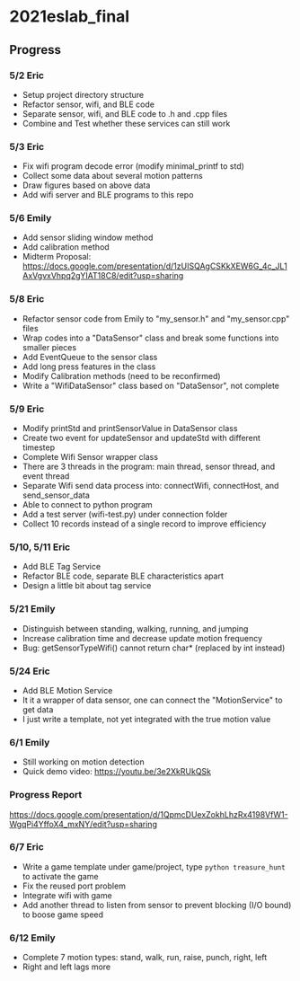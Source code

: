 # 2021eslab_final

## Progress

### 5/2 Eric
- Setup project directory structure
- Refactor sensor, wifi, and BLE code
- Separate sensor, wifi, and BLE code to .h and .cpp files
- Combine and Test whether these services can still work

### 5/3 Eric
- Fix wifi program decode error (modify minimal_printf to std)
- Collect some data about several motion patterns
- Draw figures based on above data
- Add wifi server and BLE programs to this repo

### 5/6 Emily
- Add sensor sliding window method
- Add calibration method
- Midterm Proposal: https://docs.google.com/presentation/d/1zUISQAgCSKkXEW6G_4c_JL1AxVgvxVhpq2gYIAT18C8/edit?usp=sharing

### 5/8 Eric
- Refactor sensor code from Emily to "my_sensor.h" and "my_sensor.cpp" files
- Wrap codes into a "DataSensor" class and break some functions into smaller pieces
- Add EventQueue to the sensor class
- Add long press features in the class
- Modify Calibration methods (need to be reconfirmed)
- Write a "WifiDataSensor" class based on "DataSensor", not complete

### 5/9 Eric
- Modify printStd and printSensorValue in DataSensor class
- Create two event for updateSensor and updateStd with different timestep
- Complete Wifi Sensor wrapper class
- There are 3 threads in the program: main thread, sensor thread, and event thread
- Separate Wifi send data process into: connectWifi, connectHost, and send_sensor_data
- Able to connect to python program 
- Add a test server (wifi-test.py) under connection folder
- Collect 10 records instead of a single record to improve efficiency

### 5/10, 5/11 Eric
- Add BLE Tag Service
- Refactor BLE code, separate BLE characteristics apart
- Design a little bit about tag service

### 5/21 Emily
- Distinguish between standing, walking, running, and jumping
- Increase calibration time and decrease update motion frequency
- Bug: getSensorTypeWifi() cannot return char* (replaced by int instead)

### 5/24 Eric
- Add BLE Motion Service
- It it a wrapper of data sensor, one can connect the "MotionService" to get data
- I just write a template, not yet integrated with the true motion value

### 6/1 Emily
- Still working on motion detection
- Quick demo video: https://youtu.be/3e2XkRUkQSk

### Progress Report 
https://docs.google.com/presentation/d/1QpmcDUexZokhLhzRx4198VfW1-WgqPi4YffoX4_mxNY/edit?usp=sharing

### 6/7 Eric
- Write a game template under game/project, type `python treasure_hunt` to activate the game
- Fix the reused port problem
- Integrate wifi with game
- Add another thread to listen from sensor to prevent blocking (I/O bound) to boose game speed

### 6/12 Emily
- Complete 7 motion types: stand, walk, run, raise, punch, right, left
- Right and left lags more

